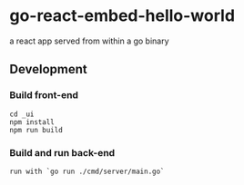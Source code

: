 # go-react-embed-hello-world

a react app served from within a go binary

## Development

### Build front-end
```
cd _ui
npm install
npm run build
```

### Build and run back-end
```
run with `go run ./cmd/server/main.go`
```

